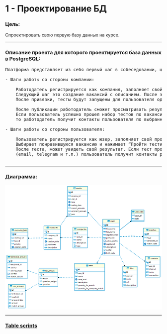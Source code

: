# 1 - Проектирование БД

### Цель:

Спроектировать свою первую базу данных на курсе.

***

### Описание проекта для которого проектируется база данных в PostgreSQL:
<pre>
Платформа представляет из себя первый шаг в собеседовании, цель которого match подходящих кандидатов с работодателем(hr). 

- Шаги работы со стороны компании:
    
    Работодатель регистрируется как компания, заполняет свой профиль. После этого этого создает тесты через конструктор тестов.
	Следующий шаг это создание вакансий с описанием. После этого, работодатель “привязывает” к вакансии необходимые тесты.
	После привязки, тесты будут запущены для пользователя одним блоком. Публикует ваканси.
    
    После публикации работодатель сможет просматривать результаты тестов пользователей.
	Если пользователь успешно прошел набор тестов по вакансии,
	то работодатель получит контакты пользователя по выбранному каналу коммуникации (пока email, telegram).
    
- Шаги работы со стороны пользователя:
    
    Пользователь регистрируется как юзер, заполняет свой профиль. После этого просматривает подходящие ему компании и вакансии. 
	Выбирает понравившуюся вакансию и нажимает “Пройти тестирование на вакансию”. Проходит блок тестов. 
	После теста, может увидеть свой результат. Если тест пройден успешно, то по выбранному каналу коммуникации 
	(email, telegram и т.п.) пользователь получит контакты работодателя, а работодатель получит его контакты. 
 </pre> 

***

### Диаграмма:
![pre_testing_platform.png](pre_testing_platform.png)

***

### <a href="../script">Table scripts</a>